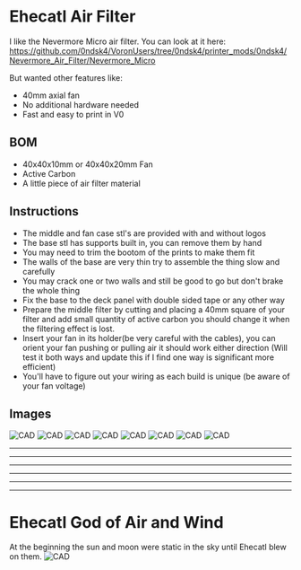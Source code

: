Ehecatl Air Filter
==============================

I like the Nevermore Micro air filter. 
You can look at it here: 
https://github.com/0ndsk4/VoronUsers/tree/0ndsk4/printer_mods/0ndsk4/Nevermore_Air_Filter/Nevermore_Micro

But wanted other features like:
- 40mm axial fan
- No additional hardware needed
- Fast and easy to print in V0

BOM
-------------
- 40x40x10mm or 40x40x20mm Fan
- Active Carbon
- A little piece of air filter material


Instructions
------------
- The middle and fan case stl's are provided with and without logos
- The base stl has supports built in, you can remove them by hand
- You may need to trim the bootom of the prints to make them fit
- The walls of the base are very thin try to assemble the thing slow and carefully
- You may crack one or two walls and still be good to go but don't brake the whole thing
- Fix the base to the deck panel with double sided tape or any other way
- Prepare the middle filter by cutting and placing a 40mm square of your filter and add small quantity of active carbon you should change it when the filtering effect is lost.
- Insert your fan in its holder(be very careful with the cables), you can orient your fan pushing or pulling air it should work either direction (Will test it both ways and update this if I find one way is significant more efficient)
- You'll have to figure out your wiring as each build is unique (be aware of your fan voltage)


Images
------

![CAD](Images/ehecatl1.jpeg)
![CAD](Images/ehecatl8.jpeg)
![CAD](Images/ehecatl4.jpeg)
![CAD](Images/ehecatl7.jpeg)
![CAD](Images/ehecatl6.jpeg)
![CAD](Images/ehecatl5.jpeg)
![CAD](Images/ehecatl2.jpeg)
![CAD](Images/ehecatl3.jpeg)

________________________________________________________
--------------------------------------------------------
________________________________________________________
--------------------------------------------------------

________________________________________________________
--------------------------------------------------------
Ehecatl God of Air and Wind
==================================
At the beginning the sun and moon were static in the sky until Ehecatl blew on them.
![CAD](Images/Ehecatl.jpg)
